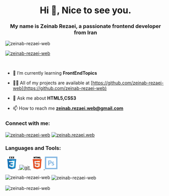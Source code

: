 <h1 align="center">Hi 👋, Nice to see you.</h1>
<h3 align="center">My name is Zeinab Rezaei, a passionate frontend developer from Iran</h3>

<p align="left"> <img src="https://komarev.com/ghpvc/?username=zeinab-rezaei-web&label=Profile%20views&color=0e75b6&style=flat" alt="zeinab-rezaei-web" /> </p>

<p align="left"> <a href="https://github.com/ryo-ma/github-profile-trophy"><img src="https://github-profile-trophy.vercel.app/?username=zeinab-rezaei-web" alt="zeinab-rezaei-web" /></a> </p>

<p align="left"> <a href="https://twitter.com/" target="blank"><img src="https://img.shields.io/twitter/follow/?logo=twitter&style=for-the-badge" alt="" /></a> </p>

- 🌱 I’m currently learning **FrontEndTopics**

- 👨‍💻 All of my projects are available at [https://github.com/zeinab-rezaei-web](https://github.com/zeinab-rezaei-web)

- 💬 Ask me about **HTML5,CSS3**

- 📫 How to reach me **zeinab.rezaei.web@gmail.com**

<h3 align="left">Connect with me:</h3>
<p align="left">
<a href="https://linkedin.com/in/zeinab-rezaei-web" target="blank"><img align="center" src="https://raw.githubusercontent.com/rahuldkjain/github-profile-readme-generator/master/src/images/icons/Social/linked-in-alt.svg" alt="zeinab-rezaei-web" height="30" width="40" /></a>
<a href="https://instagram.com/zeinab.rezaei.web" target="blank"><img align="center" src="https://raw.githubusercontent.com/rahuldkjain/github-profile-readme-generator/master/src/images/icons/Social/instagram.svg" alt="zeinab.rezaei.web" height="30" width="40" /></a>
</p>

<h3 align="left">Languages and Tools:</h3>
<p align="left"> <a href="https://www.w3schools.com/css/" target="_blank" rel="noreferrer"> <img src="https://raw.githubusercontent.com/devicons/devicon/master/icons/css3/css3-original-wordmark.svg" alt="css3" width="40" height="40"/> </a> <a href="https://git-scm.com/" target="_blank" rel="noreferrer"> <img src="https://www.vectorlogo.zone/logos/git-scm/git-scm-icon.svg" alt="git" width="40" height="40"/> </a> <a href="https://www.w3.org/html/" target="_blank" rel="noreferrer"> <img src="https://raw.githubusercontent.com/devicons/devicon/master/icons/html5/html5-original-wordmark.svg" alt="html5" width="40" height="40"/> </a> <a href="https://www.photoshop.com/en" target="_blank" rel="noreferrer"> <img src="https://raw.githubusercontent.com/devicons/devicon/master/icons/photoshop/photoshop-line.svg" alt="photoshop" width="40" height="40"/> </a> </p>

<p><img align="left" src="https://github-readme-stats.vercel.app/api/top-langs?username=zeinab-rezaei-web&show_icons=true&locale=en&layout=compact" alt="zeinab-rezaei-web" /></p>

<p>&nbsp;<img align="center" src="https://github-readme-stats.vercel.app/api?username=zeinab-rezaei-web&show_icons=true&locale=en" alt="zeinab-rezaei-web" /></p>

<p><img align="center" src="https://github-readme-streak-stats.herokuapp.com/?user=zeinab-rezaei-web&" alt="zeinab-rezaei-web" /></p>

